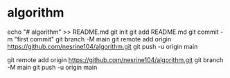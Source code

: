 # algorithm
echo "# algorithm" >> README.md
git init
git add README.md
git commit -m "first commit"
git branch -M main
git remote add origin https://github.com/nesrine104/algorithm.git
git push -u origin main

git remote add origin https://github.com/nesrine104/algorithm.git
git branch -M main
git push -u origin main
